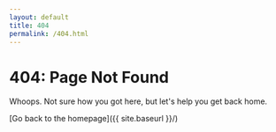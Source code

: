```yaml
---
layout: default
title: 404
permalink: /404.html
---
```


# 404: Page Not Found
Whoops. Not sure how you got here, but let's help you get back home.

[Go back to the homepage]({{ site.baseurl }}/)